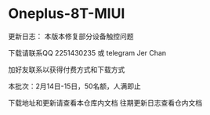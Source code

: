 # Oneplus-8T-MIUI

更新日志：
本版本修复部分设备触控问题


下载请联系QQ 2251430235 或 telegram Jer Chan

加好友联系以获得付费方式和下载方式

本批次：2月14日-15日，50名额，人满即止

下载地址和更新请查看本仓库内文档
往期更新日志查看仓内文档
